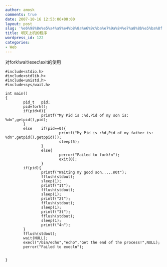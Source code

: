 ```yaml
---
author: amosk
comments: true
date: 2007-10-16 12:53:06+00:00
layout: post
slug: '%e6%98%8e%e5%a4%a9%e4%b8%8a%e6%9c%ba%e7%9a%84%e7%a8%8b%e5%ba%8f'
title: 明天上机的程序
wordpress_id: 122
categories:
- Web
---
```


对fork\wait\exec\exit的使用

    
    #include<stdio.h>
    #include<stdlib.h>
    #include<unistd.h>
    #include<sys/wait.h>
    
    int main()
    {
            pid_t   pid;
            pid=fork();
            if(pid>0){
                    printf("My Pid is :%d,Pid of my son is: %dn",getpid(),pid);
            }
            else    if(pid==0){
                            printf("My Pid is :%d,Pid of my father is: %dn",getpid(),getppid());
                            sleep(5);
                    }
                    else{
                            perror("Failed to fork!n");
                            exit(0);
                    }
            if(pid){
                    printf("Waiting my good son.....n0t");
                    fflush(stdout);
                    sleep(1);
                    printf("1t");
                    fflush(stdout);
                    sleep(1);
                    printf("2t");
                    fflush(stdout);
                    sleep(1);
                    printf("3t");
                    fflush(stdout);
                    sleep(1);
                    printf("4n");
            }
            fflush(stdout);
            wait(NULL);
            execl("/bin/echo","echo","Get the end of the process!",NULL);
            perror("Failed to execln");
    
    
    }



